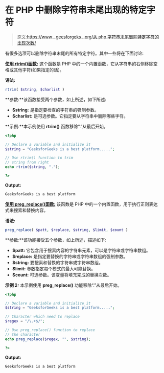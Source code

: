 # 在 PHP 中删除字符串末尾出现的特定字符

> 原文:[https://www . geesforgeks . org/从 php 字符串末尾删除特定字符的出现次数/](https://www.geeksforgeeks.org/removing-occurrences-of-a-specific-character-from-end-of-a-string-in-php/)

有很多选项可以删除字符串末尾的所有特定字符。其中一些将在下面讨论:

**[使用 rtrim()函数:](https://www.geeksforgeeks.org/php-rtrim-function/)** 这个函数是 PHP 中的一个内置函数，它从字符串的右侧移除空格或其他字符(如果指定的话)。

**语法:**

```php
rtrim( $string, $charlist )
```

**参数:**该函数接受两个参数，如上所述，如下所述:

*   **$string:** 是指定要检查的字符串的强制参数。
*   **$charlist:** 是可选参数。它指定要从字符串中删除哪些字符。

**示例:**本示例使用 **rtrim()** 函数移除“.”从最后开始。

```php
<?php

// Declare a variable and initialize it
$string = "GeeksforGeeks is a best platform.....";

// Use rtrim() function to trim
// string from right
echo rtrim($string, ".");

?>
```

**Output:**

```php
GeeksforGeeks is a best platform

```

**[使用 preg_replace()函数:](https://www.geeksforgeeks.org/php-preg_replace-function/)** 该函数是 PHP 中的一个内置函数，用于执行正则表达式来搜索和替换内容。

**语法:**

```php
preg_replace( $patt, $replace, $string, $limit, $count )
```

**参数:**该功能接受五个参数，如上所述，描述如下:

*   **$patt:** 它包含用于搜索内容的字符串元素，可以是字符串或字符串数组。
*   **$replace:** 是指定要替换的字符串或字符串数组的强制参数。
*   **$string:** 要搜索和替换的字符串或字符串数组。
*   **$limit:** 参数指定每个模式的最大可能替换。
*   **$count:** 可选参数。该变量将填充完成的替换次数。

**示例 2:** 本示例使用 **preg_replace()** 功能移除“.”从最后开始。

```php
<?php

// Declare a variable and initialize it
$string = "GeeksforGeeks is a best platform.....";

// Character which need to replace
$regex = "/\.+$/";

// Use preg_replace() function to replace 
// the character
echo preg_replace($regex, "", $string);

?>
```

**Output:**

```php
GeeksforGeeks is a best platform

```
